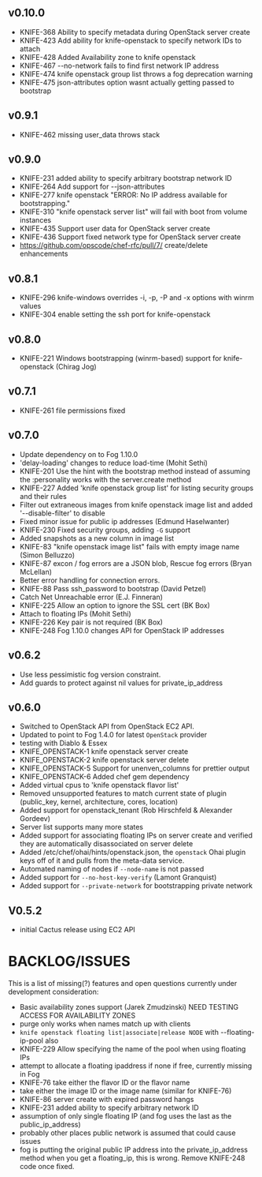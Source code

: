 ## v0.10.0
* KNIFE-368 Ability to specify metadata during OpenStack server create
* KNIFE-423 Add ability for knife-openstack to specify network IDs to attach
* KNIFE-428 Added Availability zone to knife openstack
* KNIFE-467 --no-network fails to find first network IP address
* KNIFE-474 knife openstack group list throws a fog deprecation warning
* KNIFE-475 json-attributes option wasnt actually getting passed to bootstrap

## v0.9.1
* KNIFE-462 missing user_data throws stack

## v0.9.0
* KNIFE-231 added ability to specify arbitrary bootstrap network ID
* KNIFE-264 Add support for --json-attributes
* KNIFE-277 knife openstack "ERROR: No IP address available for bootstrapping."
* KNIFE-310 "knife openstack server list" will fail with boot from volume instances
* KNIFE-435 Support user data for OpenStack server create
* KNIFE-436 Support fixed network type for OpenStack server create
* https://github.com/opscode/chef-rfc/pull/7/ create/delete enhancements

## v0.8.1
* KNIFE-296 knife-windows overrides -i, -p, -P and -x options with winrm values
* KNIFE-304 enable setting the ssh port for knife-openstack

## v0.8.0
* KNIFE-221 Windows bootstrapping (winrm-based) support for knife-openstack (Chirag Jog)

## v0.7.1
* KNIFE-261 file permissions fixed

## v0.7.0
* Update dependency on to Fog 1.10.0
* 'delay-loading' changes to reduce load-time (Mohit Sethi)
* KNIFE-201 Use the hint with the bootstrap method instead of assuming the :personality works with the server.create method
* KNIFE-227 Added 'knife openstack group list' for listing security groups and their rules
* Filter out extraneous images from knife openstack image list and added '--disable-filter' to disable
* Fixed minor issue for public ip addresses (Edmund Haselwanter)
* KNIFE-230 Fixed security groups, adding `-G` support
* Added snapshots as a new column in image list
* KNIFE-83 "knife openstack image list" fails with empty image name (Simon Belluzzo)
* KNIFE-87 excon / fog errors are a JSON blob, Rescue fog errors (Bryan McLellan)
* Better error handling for connection errors.
* KNIFE-88 Pass ssh_password to bootstrap (David Petzel)
* Catch Net Unreachable error (E.J. Finneran)
* KNIFE-225 Allow an option to ignore the SSL cert (BK Box)
* Attach to floating IPs (Mohit Sethi)
* KNIFE-226 Key pair is not required (BK Box)
* KNIFE-248 Fog 1.10.0 changes API for OpenStack IP addresses

## v0.6.2
* Use less pessimistic fog version constraint.
* Add guards to protect against nil values for private_ip_address

## v0.6.0
* Switched to OpenStack API from OpenStack EC2 API.
* Updated to point to Fog 1.4.0 for latest `OpenStack` provider
* testing with Diablo & Essex
* KNIFE_OPENSTACK-1 knife openstack server create
* KNIFE_OPENSTACK-2 knife openstack server delete
* KNIFE_OPENSTACK-5 Support for unenven_columns for prettier output
* KNIFE_OPENSTACK-6 Added chef gem dependency
* Added virtual cpus to 'knife openstack flavor list'
* Removed unsupported features to match current state of plugin (public_key, kernel, architecture, cores, location)
* Added support for openstack_tenant (Rob Hirschfeld & Alexander Gordeev)
* Server list supports many more states
* Added support for associating floating IPs on server create and verified they are automatically disassociated on server delete
* Added /etc/chef/ohai/hints/openstack.json, the `openstack` Ohai plugin keys off of it and pulls from the meta-data service.
* Automated naming of nodes if `--node-name` is not passed
* Added support for `--no-host-key-verify` (Lamont Granquist)
* Added support for `--private-network` for bootstrapping private network

## V0.5.2
* initial Cactus release using EC2 API

# BACKLOG/ISSUES #
This is a list of missing(?) features and open questions currently under development consideration:

* Basic availability zones support (Jarek Zmudzinski) NEED TESTING ACCESS FOR AVAILABILITY ZONES
* purge only works when names match up with clients
* `knife openstack floating list|associate|release NODE` with --floating-ip-pool also
* KNIFE-229 Allow specifying the name of the pool when using floating IPs
* attempt to allocate a floating ipaddress if none if free, currently missing in Fog
* KNIFE-76 take either the flavor ID or the flavor name
* take either the image ID or the image name (similar for KNIFE-76)
* KNIFE-86 server create with expired password hangs
* KNIFE-231 added ability to specify arbitrary network ID
* assumption of only single floating IP (and fog uses the last as the public_ip_address)
* probably other places public network is assumed that could cause issues
* fog is putting the original public IP address into the private_ip_address method when you get a floating_ip, this is wrong. Remove KNIFE-248 code once fixed.
